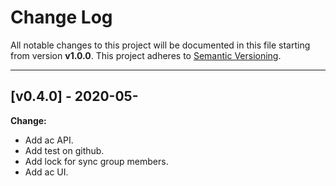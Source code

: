 # Change Log

All notable changes to this project will be documented in this file starting from version **v1.0.0**.
This project adheres to [Semantic Versioning](http://semver.org/).

-----

## [v0.4.0] - 2020-05-

**Change:**

- Add ac API.
- Add test on github.
- Add lock for sync group members.
- Add ac UI.